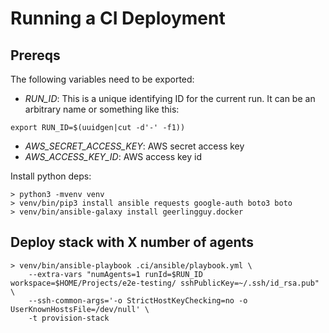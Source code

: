 # Running a CI Deployment

## Prereqs

The following variables need to be exported:

- *RUN_ID*: This is a unique identifying ID for the current run. It can be an arbitrary name or something like this:

```
export RUN_ID=$(uuidgen|cut -d'-' -f1))
```

- *AWS_SECRET_ACCESS_KEY*: AWS secret access key
- *AWS_ACCESS_KEY_ID*: AWS access key id

Install python deps:

```
> python3 -mvenv venv
> venv/bin/pip3 install ansible requests google-auth boto3 boto
> venv/bin/ansible-galaxy install geerlingguy.docker
```

## Deploy stack with X number of agents

```
> venv/bin/ansible-playbook .ci/ansible/playbook.yml \
    --extra-vars "numAgents=1 runId=$RUN_ID workspace=$HOME/Projects/e2e-testing/ sshPublicKey=~/.ssh/id_rsa.pub" \
    --ssh-common-args='-o StrictHostKeyChecking=no -o UserKnownHostsFile=/dev/null' \
    -t provision-stack
```
